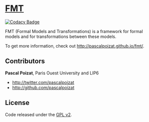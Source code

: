 # [FMT](http://pascalpoizat.github.io/fmt/)

[![Codacy Badge](https://api.codacy.com/project/badge/Grade/f56e781a13e045c58fa0fa810bd26808)](https://www.codacy.com/app/pascalpoizat/fmt?utm_source=github.com&utm_medium=referral&utm_content=pascalpoizat/fmt&utm_campaign=badger)

FMT (Formal Models and Transformations) is a framework for formal models and for transformations between these models.

To get more information, check out <http://pascalpoizat.github.io/fmt/>.

## Contributors

**Pascal Poizat**, Paris Ouest University and LIP6

- <http://twitter.com/pascalpoizat>
- <http://github.com/pascalpoizat>

## License

Code released under the [GPL v2](LICENSE.md).
